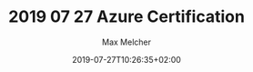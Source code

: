 ---
title: "2019 07 27 Azure Certification"
date: 2019-07-27T10:26:35+02:00
2019: "07"
author: "Max Melcher"
categories:
  - Website
tags:
  - Wordpress
  - Hugo
  - Performance
featured: "images/featured.jpg"
featuredalt : ""
hashtags: 
  - "#azure"
---